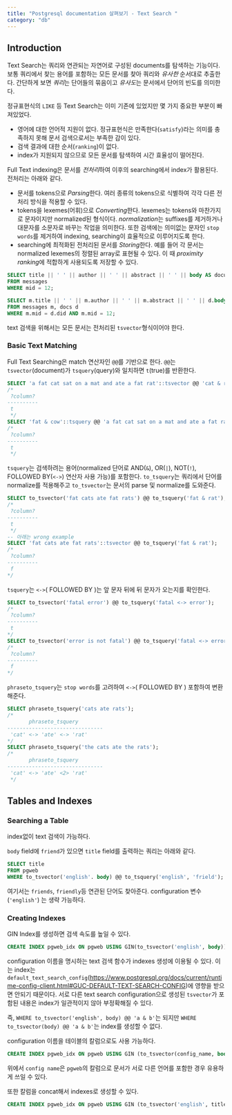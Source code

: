 ```yaml
---
title: "Postgresql documentation 살펴보기 - Text Search "
category: "db"
---
```


## Introduction
Text Search는 쿼리와 연관되는 자연어로 구성된 documents를 탐색하는 기능이다. 보통 쿼리에서 찾는 용어를 포함하는 모든 문서를 찾아 쿼리와 *유사한* 순서대로 추출한다. 간단하게 보면 *쿼리*는 단어들의 묶음이고 *유사도*는 문서에서 단어의 빈도를 의미한다.

정규표현식의 `LIKE` 등 Text Search는 이미 기존에 있었지만 몇 가지 중요한 부분이 빠져있었다.
- 영어에 대한 언어적 지원이 없다. 정규표현식은 만족한다(`satisfy`)라는 의미를 충족하지 못해 문서 검색으로서는 부족한 감이 있다.
- 검색 결과에 대한 순서(`ranking`)이 없다. 
- index가 지원되지 않으므로 모든 문서를 탐색하여 시간 효율성이 떨어진다.

Full Text indexing은 문서를 *전처리*하여 이후의 searching에서 index가 활용된다. 전처리는 아래와 같다.
- 문서를 tokens으로 *Parsing*한다. 여러 종류의 tokens으로 식별하여 각각 다른 전처리 방식을 적용할 수 있다. 
- tokens을 lexemes(어휘)으로 *Converting*한다. lexemes는 tokens와 마찬가지로 문자이지만 normalized된 형식이다. *normalization*는 suffixes를 제거하거나 대문자를 소문자로 바꾸는 작업을 의미한다. 또한 검색에는 의미없는 문자인 `stop words`를 제거하여 indexing, searching이 효율적으로 이루어지도록 한다. 
- searching에 최적화된 전처리된 문서를 *Storing*한다. 예를 들어 각 문서는 normalized lexemes의 정렬된 array로 표현될 수 있다. 이 때 *proximity ranking*에 적합하게 사용되도록 저장할 수 있다.

```sql
SELECT title || ' ' || author || ' ' || abstract || ' ' || body AS document 
FROM messages
WHERE mid = 12;

SELECT m.title || ' ' || m.author || ' ' || m.abstract || ' ' || d.body AS document 
FROM messages m, docs d
WHERE m.mid = d.did AND m.mid = 12;
```

text 검색을 위해서는 모든 문서는 전처리된 `tsvector`형식이어야 한다. 

### Basic Text Matching
Full Text Searching은 match 연산자인 `@@`를 기반으로 한다. `@@`는 `tsvector`(document)가 `tsquery`(query)와 일치하면 `t`(true)를 반환한다.

```sql
SELECT 'a fat cat sat on a mat and ate a fat rat'::tsvector @@ 'cat & rat'::tsquery;
/*
 ?column?
----------
 t
 */
SELECT 'fat & cow'::tsquery @@ 'a fat cat sat on a mat and ate a fat rat'::tsvector;
/*
 ?column?
----------
 t
 */
 ```
`tsquery`는 검색하려는 용어(normalized 단어로 AND(`&`), OR(`|`), NOT(`!`), FOLLOWED BY(`<->`) 연산자 사용 가능)를 포함한다. `to_tsquery`는 쿼리에서 단어를 normalize를 적용해주고 `to_tsvector`는 문서의 parse 및 normalize를 도와준다. 

```sql
SELECT to_tsvector('fat cats ate fat rats') @@ to_tsquery('fat & rat');
/*
 ?column? 
----------
 t
 */
-- 아래는 wrong example
SELECT 'fat cats ate fat rats'::tsvector @@ to_tsquery('fat & rat');
/*
 ?column? 
----------
 f
*/
```

`tsquery`는 `<->`( FOLLOWED BY )는 앞 문자 뒤에 뒤 문자가 오는지를 확인한다.
```sql
SELECT to_tsvector('fatal error') @@ to_tsquery('fatal <-> error');
/*
 ?column? 
----------
 t
*/
SELECT to_tsvector('error is not fatal') @@ to_tsquery('fatal <-> error');
/*
 ?column? 
----------
 f
*/
```

`phraseto_tsquery`는 `stop words`를 고려하여 `<->`( FOLLOWED BY ) 포함하여 변환해준다.
```sql
SELECT phraseto_tsquery('cats ate rats');
/*
       phraseto_tsquery        
-------------------------------
 'cat' <-> 'ate' <-> 'rat'
*/
SELECT phraseto_tsquery('the cats ate the rats');
/*
       phraseto_tsquery        
-------------------------------
 'cat' <-> 'ate' <2> 'rat'
 */
 ```

 ## Tables and Indexes

 ### Searching a Table
 index없이 text 검색이 가능하다.

`body` field에 `friend`가 있으면 `title` field를 출력하는 쿼리는 아래와 같다.
```sql
SELECT title
FROM pgweb
WHERE to_tsvector('english'. body) @@ to_tsquery('english', 'frield');
```

여기서는 `friends`, `friendly`등 연관된 단어도 찾아준다. configuration 변수(`'english'`) 는 생략 가능하다.

### Creating Indexes
GIN Index를 생성하면 검색 속도를 높일 수 있다.

```sql
CREATE INDEX pgweb_idx ON pgweb USING GIN(to_tsvector('english', body));
```

configuration 이름을 명시하는 text 검색 함수가 indexes 생성에 이용될 수 있다. 이는 index는 `default_text_search_config`(https://www.postgresql.org/docs/current/runtime-config-client.html#GUC-DEFAULT-TEXT-SEARCH-CONFIG)에 영향을 받으면 안되기 때문이다. 서로 다른 text search configuration으로 생성된 `tsvector`가 포함된 내용은 index가 일관적이지 않아 부정확해질 수 있다. 

즉, `WHERE to_tsvector('english', body) @@ 'a & b'`는 되지만 `WHERE to_tsvector(body) @@ 'a & b'`는 index를 생성할 수 없다.

configuration 이름을 테이블의 칼럼으로도 사용 가능하다.
```sql
CREATE INDEX pgweb_idx ON pgweb USING GIN (to_tsvector(config_name, body));
```
위에서 `config name`은 `pgweb`의 칼럼으로 문서가 서로 다른 언어를 포함한 경우 유용하게 쓰일 수 있다.

또한 칼럼을 concat해서 indexes로 생성할 수 있다.
```sql
CREATE INDEX pgweb_idx ON pgweb USING GIN (to_tsvector('english', title || ' ' || body));
```
